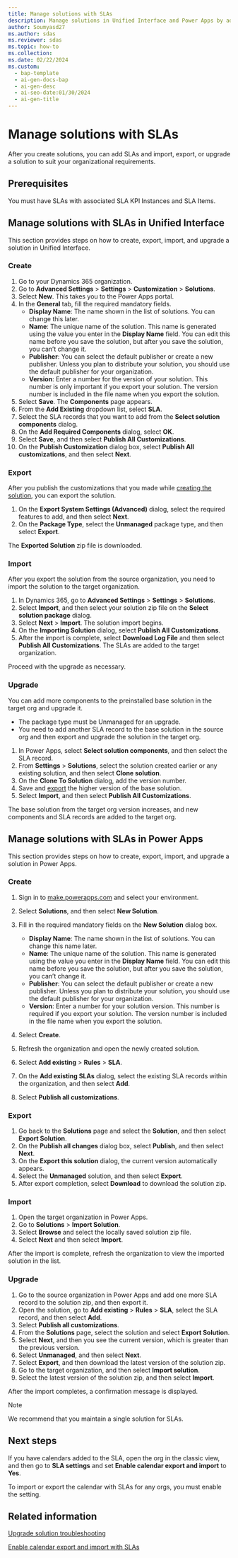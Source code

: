 ```yaml
---
title: Manage solutions with SLAs
description: Manage solutions in Unified Interface and Power Apps by adding SLAs. Learn how to create, export, import, and upgrade solutions with detailed instructions.
author: Soumyasd27
ms.author: sdas
ms.reviewer: sdas
ms.topic: how-to
ms.collection:
ms.date: 02/22/2024
ms.custom:
  - bap-template
  - ai-gen-docs-bap
  - ai-gen-desc
  - ai-seo-date:01/30/2024
  - ai-gen-title
---
```


# Manage solutions with SLAs

After you create solutions, you can add SLAs and import, export, or upgrade a solution to suit your organizational requirements.

## Prerequisites

You must have SLAs with associated SLA KPI Instances and SLA Items.

## Manage solutions with SLAs in Unified Interface

This section provides steps on how to create, export, import, and upgrade a solution in Unified Interface.

### Create

1. Go to your Dynamics 365 organization.
1. Go to **Advanced Settings** > **Settings** > **Customization** > **Solutions**.
1. Select **New**. This takes you to the Power Apps portal.
1. In the **General** tab, fill the required mandatory fields.
    - **Display Name**: The name shown in the list of solutions. You can change this later.
    - **Name**: The unique name of the solution. This name is generated using the value you enter in the **Display Name** field. You can edit this name before you save the solution, but after you save the solution, you can’t change it.
    - **Publisher**: You can select the default publisher or create a new publisher. Unless you plan to distribute your solution, you should use the default publisher for your organization.
    - **Version**: Enter a number for the version of your solution. This number is only important if you export your solution. The version number is included in the file name when you export the solution.
1. Select **Save**. The **Components** page appears.
1. From the **Add Existing** dropdown list, select **SLA**.
1. Select the SLA records that you want to add from the **Select solution components** dialog.
1. On the **Add Required Components** dialog, select **OK**.
1. Select **Save**, and then select **Publish All Customizations**.
1. On the **Publish Customization** dialog box, select **Publish All customizations**, and then select **Next**.

### Export

After you publish the customizations that you made while [creating the solution](#create), you can export the solution.

1. On the **Export System Settings (Advanced)** dialog, select the required features to add, and then select **Next**.
1. On the **Package Type**, select the **Unmanaged** package type, and then select **Export**.

The **Exported Solution** zip file is downloaded.

### Import

After you export the solution from the source organization, you need to import the solution to the target organization.

1. In Dynamics 365, go to **Advanced Settings** > **Settings** > **Solutions**.
2. Select **Import**, and then select your solution zip file on the **Select solution package** dialog.
3. Select **Next** > **Import**. The solution import begins.
4. On the **Importing Solution** dialog, select **Publish All Customizations**.
5. After the import is complete, select **Download Log File** and then select **Publish All Customizations**. The SLAs are added to the target organization.

Proceed with the upgrade as necessary.

### Upgrade

You can add more components to the preinstalled base solution in the target org and upgrade it.
- The package type must be Unmanaged for an upgrade. 
- You need to add another SLA record to the base solution in the source org and then export and upgrade the solution in the target org.

1. In Power Apps, select **Select solution components**, and then select the SLA record.
2. From **Settings** > **Solutions**, select the solution created earlier or any existing solution, and then select **Clone solution**.
3. On the **Clone To Solution** dialog, add the version number.
4. Save and [export](#export) the higher version of the base solution.
5. Select **Import**, and then select **Publish All Customizations**.

The base solution from the target org version increases, and new components and SLA records are added to the target org.

## Manage solutions with SLAs in Power Apps

This section provides steps on how to create, export, import, and upgrade a solution in Power Apps.

### Create

1. Sign in to [make.powerapps.com](https://make.powerapps.com) and select your environment.
1. Select **Solutions**, and then select **New Solution**.
1. Fill in the required mandatory fields on the **New Solution** dialog box.
    - **Display Name**: The name shown in the list of solutions. You can change this name later.
    - **Name**: The unique name of the solution. This name is generated using the value you enter in the **Display Name** field. You can edit this name before you save the solution, but after you save the solution, you can’t change it.
    - **Publisher**: You can select the default publisher or create a new publisher. Unless you plan to distribute your solution, you should use the default publisher for your organization.
    - **Version**: Enter a number for your solution version. This number is required if you export your solution. The version number is included in the file name when you export the solution.
  
1. Select **Create**.
1. Refresh the organization and open the newly created solution.
1. Select **Add existing** > **Rules** > **SLA**.
1. On the **Add existing SLAs** dialog, select the existing SLA records within the organization, and then select **Add**.
1. Select **Publish all customizations**.

### Export

1. Go back to the **Solutions** page and select the **Solution**, and then select **Export Solution**.
1. On the **Publish all changes** dialog box, select **Publish**, and then select **Next**.
1. On the **Export this solution** dialog, the current version automatically appears.
1. Select the **Unmanaged** solution, and then select **Export**.
1. After export completion, select **Download** to download the solution zip.

### Import

1. Open the target organization in Power Apps.
1. Go to **Solutions** > **Import Solution**.
1. Select **Browse** and select the locally saved solution zip file.
1. Select **Next** and then select **Import**.

After the import is complete, refresh the organization to view the imported solution in the list.

### Upgrade

1. Go to the source organization in Power Apps and add one more SLA record to the solution zip, and then export it.
1. Open the solution, go to **Add existing** > **Rules** > **SLA**, select the SLA record, and then select **Add**.
1. Select **Publish all customizations**.
1. From the **Solutions** page, select the solution and select **Export Solution**.
1. Select **Next**, and then you see the current version, which is greater than the previous version.
1. Select **Unmanaged**, and then select **Next**.
1. Select **Export**, and then download the latest version of the solution zip.
1. Go to the target organization, and then select **Import solution**.
1. Select the latest version of the solution zip, and then select **Import**.

After the import completes, a confirmation message is displayed.

> [!NOTE]
> We recommend that you maintain a single solution for SLAs.

## Next steps

If you have calendars added to the SLA, open the org in the classic view, and then go to **SLA settings** and set **Enable calendar export and import** to **Yes**.

To import or export the calendar with SLAs for any orgs, you must enable the setting.

## Related information

[Upgrade solution troubleshooting](/troubleshoot/dynamics-365/customer-service/service-level-agreements/slaitem-changes-missing-upgrade)  

[Enable calendar export and import with SLAs](export-import-solution.md#enable-calendar-export-and-import-with-slas)
